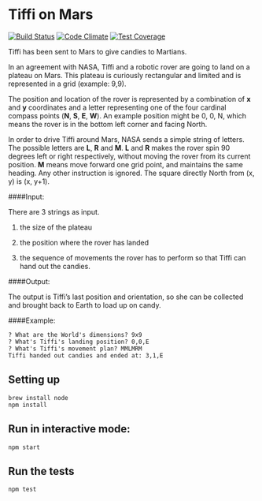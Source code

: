 # Tiffi on Mars

[![Build Status](https://travis-ci.org/sarahpimentel/tiffi-on-mars.svg?branch=master)](https://travis-ci.org/sarahpimentel/tiffi-on-mars)
[![Code Climate](https://codeclimate.com/github/sarahpimentel/tiffi-on-mars/badges/gpa.svg)](https://codeclimate.com/github/sarahpimentel/tiffi-on-mars)
[![Test Coverage](https://codeclimate.com/github/sarahpimentel/tiffi-on-mars/badges/coverage.svg)](https://codeclimate.com/github/sarahpimentel/tiffi-on-mars)

Tiffi has been sent to Mars to give candies to Martians.

In an agreement with NASA, Tiffi and a robotic rover are going to land on a plateau on Mars. This plateau is curiously rectangular and limited and is represented in a grid (example: 9,9).

The position and location of the rover is represented by a combination of **x** and **y** coordinates and a letter representing one of the four cardinal compass points (**N**, **S**, **E**, **W**). An example position might be 0, 0, N, which means the rover is in the bottom left corner and facing North.

In order to drive Tiffi around Mars, NASA sends a simple string of letters. The possible letters are **L**, **R** and **M**. **L** and **R** makes the rover spin 90 degrees left or right respectively, without moving the rover from its current position. **M** means move forward one grid point, and maintains the same heading. Any other instruction is ignored. The square directly North from (x, y) is (x, y+1).

####Input:

There are 3 strings as input.

1) the size of the plateau

2) the position where the rover has landed

3) the sequence of movements the rover has to perform so that Tiffi can hand out the candies.

####Output:

The output is Tiffi’s last position and orientation, so she can be collected and brought back to Earth to load up on candy.

####Example:

```
? What are the World's dimensions? 9x9
? What's Tiffi's landing position? 0,0,E
? What's Tiffi's movement plan? MMLMRM
Tiffi handed out candies and ended at: 3,1,E
```

## Setting up
```
brew install node
npm install
```

## Run in interactive mode:
```
npm start
```

## Run the tests
```
npm test
```
